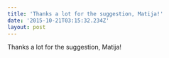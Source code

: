 ```yaml
---
title: 'Thanks a lot for the suggestion, Matija!'
date: '2015-10-21T03:15:32.234Z'
layout: post
---
```

Thanks a lot for the suggestion, Matija!
